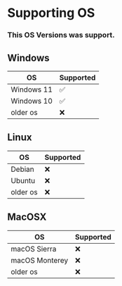 # Supporting OS
### This OS Versions was support.

## Windows

| OS              | Supported          |
| -------              | ------------------ |
| Windows 11       | :white_check_mark: |
| Windows 10       | :white_check_mark: |
| older os        | :x:                |

## Linux

| OS              | Supported          |
| -------              | ------------------ |
| Debian       | :x: |
| Ubuntu       | :x: |
| older os        | :x:                |

## MacOSX

| OS              | Supported          |
| -------              | ------------------ |
| macOS Sierra	      | :x: |
| macOS Monterey       | :x: |
| older os        | :x:                |
